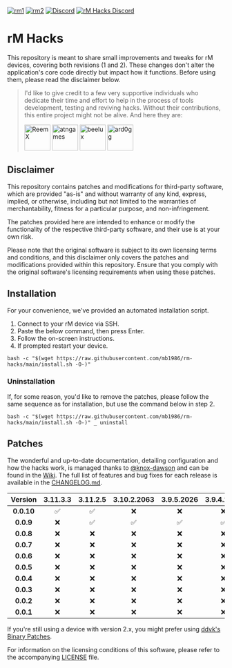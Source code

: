 [![rm1](https://img.shields.io/badge/rM1-supported-green)](https://remarkable.com/store/remarkable) [![rm2](https://img.shields.io/badge/rM2-supported-green)](https://remarkable.com/store/remarkable-2) [![Discord](https://img.shields.io/discord/385916768696139794.svg?label=reMarkable&logo=discord&logoColor=ffffff&color=7389D8&labelColor=6A7EC2)](https://discord.gg/ATqQGfu) [![rM Hacks Discord](https://img.shields.io/discord/1153374327123759104.svg?label=rM%20Hacks&logo=discord&logoColor=ffffff&color=ffb759&labelColor=d99c4c)](https://discord.gg/bgVXW2bchN)
# rM Hacks

This repository is meant to share small improvements and tweaks for rM devices,
covering both revisions (1 and 2).
These changes don't alter the application's core code directly
but impact how it functions.
Before using them, please read the disclaimer below.

> I'd like to give credit to a few very supportive individuals who dedicate their
> time and effort to help in the process of tools development, testing and
> reviving hacks. Without their contributions, this entire project might not be
> alive. And here they are:
>
> [<img src="https://github.com/ReemX.png" alt="ReemX" width="60"/>](https://github.com/ReemX)
> [<img src="https://github.com/atngames.png" alt="atngames" width="60"/>](https://github.com/atngames)
> [<img src="https://github.com/beelux.png" alt="beelux" width="60"/>](https://github.com/beelux)
> [<img src="https://github.com/ard0gg.png" alt="ard0gg" width="60"/>](https://github.com/ard0gg)

## Disclaimer

This repository contains patches and modifications for third-party software,
which are provided "as-is" and without warranty of any kind, express, implied,
or otherwise, including but not limited to the warranties of merchantability,
fitness for a particular purpose, and non-infringement.

The patches provided here are intended to enhance or modify the functionality of
the respective third-party software, and their use is at your own risk.

Please note that the original software is subject to its own licensing terms
and conditions, and this disclaimer only covers the patches and modifications
provided within this repository. Ensure that you comply with the original
software's licensing requirements when using these patches.

## Installation

For your convenience, we've provided an automated installation script.

1. Connect to your rM device via SSH.
2. Paste the below command, then press Enter.
3. Follow the on-screen instructions.
4. If prompted restart your device.

```shell
bash -c "$(wget https://raw.githubusercontent.com/mb1986/rm-hacks/main/install.sh -O-)"
```

### Uninstallation

If, for some reason, you'd like to remove the patches,
please follow the same sequence as for installation,
but use the command below in step 2.

```shell
bash -c "$(wget https://raw.githubusercontent.com/mb1986/rm-hacks/main/install.sh -O-)" _ uninstall
```

## Patches

The wonderful and up-to-date documentation, detailing configuration and how the hacks work, is managed thanks to [@knox-dawson](https://github.com/knox-dawson) and can be found in the [Wiki](https://github.com/mb1986/rm-hacks/wiki).
The full list of features and bug fixes for each release is available in the [CHANGELOG.md](CHANGELOG.md).

| Version  |      3.11.3.3    |      3.11.2.5    |    3.10.2.2063   |     3.9.5.2026   |     3.9.4.2018   |     3.9.3.1986   |    3.8.3.1976    |    3.8.2.1965    |    3.7.0.1930    |    3.6.1.1894    |    3.3.2.1666    |
|  :---:   |       :---:      |       :---:      |       :---:      |       :---:      |       :---:      |       :---:      |       :---:      |       :---:      |       :---:      |       :---:      |       :---:      |
|**0.0.10**|:white_check_mark:|:white_check_mark:|        :x:       |        :x:       |        :x:       |        :x:       |        :x:       |        :x:       |        :x:       |        :x:       |        :x:       |
|**0.0.9** |        :x:       |:white_check_mark:|:white_check_mark:|:white_check_mark:|:white_check_mark:|:white_check_mark:|        :x:       |        :x:       |        :x:       |        :x:       |        :x:       |
|**0.0.8** |        :x:       |        :x:       |        :x:       |        :x:       |        :x:       |:white_check_mark:|        :x:       |        :x:       |        :x:       |        :x:       |        :x:       |
|**0.0.7** |        :x:       |        :x:       |        :x:       |        :x:       |        :x:       |:white_check_mark:|:white_check_mark:|:white_check_mark:|        :x:       |        :x:       |     :warning:    |
|**0.0.6** |        :x:       |        :x:       |        :x:       |        :x:       |        :x:       |        :x:       |        :x:       |:white_check_mark:|        :x:       |        :x:       |        :x:       |
|**0.0.5** |        :x:       |        :x:       |        :x:       |        :x:       |        :x:       |        :x:       |        :x:       |:white_check_mark:|:white_check_mark:|        :x:       |        :x:       |
|**0.0.4** |        :x:       |        :x:       |        :x:       |        :x:       |        :x:       |        :x:       |        :x:       |        :x:       |:white_check_mark:|        :x:       |        :x:       |
|**0.0.3** |        :x:       |        :x:       |        :x:       |        :x:       |        :x:       |        :x:       |        :x:       |        :x:       |:white_check_mark:|        :x:       |        :x:       |
|**0.0.2** |        :x:       |        :x:       |        :x:       |        :x:       |        :x:       |        :x:       |        :x:       |        :x:       |:white_check_mark:|        :x:       |        :x:       |
|**0.0.1** |        :x:       |        :x:       |        :x:       |        :x:       |        :x:       |        :x:       |        :x:       |        :x:       |:white_check_mark:|:white_check_mark:|        :x:       |

If you're still using a device with version 2.x, you might prefer using
[ddvk's Binary Patches](https://github.com/ddvk/remarkable-hacks).

For information on the licensing conditions of this software, please refer to the accompanying [LICENSE](LICENSE) file.

